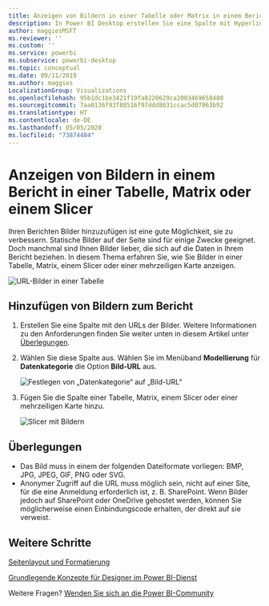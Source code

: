 ```yaml
---
title: Anzeigen von Bildern in einer Tabelle oder Matrix in einem Bericht
description: In Power BI Desktop erstellen Sie eine Spalte mit Hyperlinks zu Bildern. Fügen Sie diese Hyperlinks dann entweder in Power BI Desktop oder im Power BI-Dienst einer Berichtstabelle, Matrix, einem Slicer oder einer Karte mit mehreren Zeilen hinzu, um das Bild anzuzeigen.
author: maggiesMSFT
ms.reviewer: ''
ms.custom: ''
ms.service: powerbi
ms.subservice: powerbi-desktop
ms.topic: conceptual
ms.date: 09/11/2019
ms.author: maggies
LocalizationGroup: Visualizations
ms.openlocfilehash: 95b1dc1be3421f19fa8220629ca2003469658480
ms.sourcegitcommit: 7aa0136f93f88516f97ddd8031ccac5d07863b92
ms.translationtype: HT
ms.contentlocale: de-DE
ms.lasthandoff: 05/05/2020
ms.locfileid: "73874484"
---
```

# <a name="display-images-in-a-table-matrix-or-slicer-in-a-report"></a>Anzeigen von Bildern in einem Bericht in einer Tabelle, Matrix oder einem Slicer

Ihren Berichten Bilder hinzuzufügen ist eine gute Möglichkeit, sie zu verbessern. Statische Bilder auf der Seite sind für einige Zwecke geeignet. Doch manchmal sind Ihnen Bilder lieber, die sich auf die Daten in Ihrem Bericht beziehen. In diesem Thema erfahren Sie, wie Sie Bilder in einer Tabelle, Matrix, einem Slicer oder einer mehrzeiligen Karte anzeigen. 

![URL-Bilder in einer Tabelle](media/power-bi-images-tables/power-bi-url-images-table.png)

## <a name="add-images-to-your-report"></a>Hinzufügen von Bildern zum Bericht

1. Erstellen Sie eine Spalte mit den URLs der Bilder. Weitere Informationen zu den Anforderungen finden Sie weiter unten in diesem Artikel unter [Überlegungen](#considerations).

1. Wählen Sie diese Spalte aus. Wählen Sie im Menüband **Modellierung** für **Datenkategorie** die Option **Bild-URL** aus.

    ![Festlegen von „Datenkategorie“ auf „Bild-URL“](media/power-bi-images-tables/power-bi-set-url-image.png)

1. Fügen Sie die Spalte einer Tabelle, Matrix, einem Slicer oder einer mehrzeiligen Karte hinzu.

    ![Slicer mit Bildern](media/power-bi-images-tables/power-bi-url-images-slicer.png)

## <a name="considerations"></a>Überlegungen

- Das Bild muss in einem der folgenden Dateiformate vorliegen: BMP, JPG, JPEG, GIF, PNG oder SVG.
- Anonymer Zugriff auf die URL muss möglich sein, nicht auf einer Site, für die eine Anmeldung erforderlich ist, z. B. SharePoint. Wenn Bilder jedoch auf SharePoint oder OneDrive gehostet werden, können Sie möglicherweise einen Einbindungscode erhalten, der direkt auf sie verweist. 


## <a name="next-steps"></a>Weitere Schritte

[Seitenlayout und Formatierung](/learn/modules/visuals-in-power-bi/12-formatting)

[Grundlegende Konzepte für Designer im Power BI-Dienst](service-basic-concepts.md)

Weitere Fragen? [Wenden Sie sich an die Power BI-Community](https://community.powerbi.com/)

